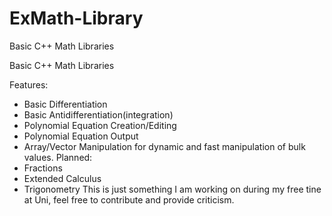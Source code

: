 # ExMath-Library
Basic C++ Math Libraries

Basic C++ Math Libraries

Features:
* Basic Differentiation
* Basic Antidifferentiation(integration)
* Polynomial Equation Creation/Editing
* Polynomial Equation Output
* Array/Vector Manipulation for dynamic and fast manipulation of bulk values.
Planned:
* Fractions
* Extended Calculus
* Trigonometry
This is just something I am working on during my free tine at Uni, feel free to contribute and provide criticism.
